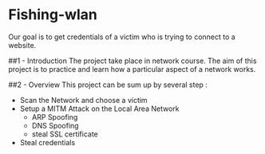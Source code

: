 # Fishing-wlan
Our goal is to get credentials of a victim who is trying to connect to a website.

##1 - Introduction
The project take place in network course. The aim of this project is to practice and learn how a particular aspect of a network works.

##2 - Overview
This project can be sum up by several step :

- Scan the Network and choose a victim
- Setup a MITM Attack on the Local Area Network
    - ARP Spoofing
    - DNS Spoofing
    - steal SSL certificate
- Steal credentials




